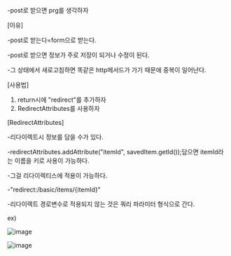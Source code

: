 -post로 받으면 prg를 생각하자

[이유]

-post로 받는다=form으로 받는다.

-post로 받으면 정보가 주로 저장이 되거나 수정이 된다.

-그 상태에서 새로고침하면 똑같은 http메서드가 가기 때문에 중복이 일어난다.

[사용법]

1. return시에 "redirect"를 추가하자
2. RedirectAttributes를 사용하자

[RedirectAttributes]

-리다이렉트시 정보를 담을 수가 있다.

-redirectAttributes.addAttribute("itemId", savedItem.getId());담으면 itemId라는 이름을 키로 사용이 가능하다.

-그걸 리다이렉티스에 적용이 가능하다.

-"redirect:/basic/items/{itemId}"

-리다이렉트 경로변수로 적용되지 않는 것은 쿼리 파라미터 형식으로 간다.

ex)

![image](https://user-images.githubusercontent.com/108928206/184279759-2ec4912e-ba76-4a89-b053-3fa6e8dcce71.png)

![image](https://user-images.githubusercontent.com/108928206/184279772-3648c394-5bb3-401b-af20-78f510f84ece.png)

